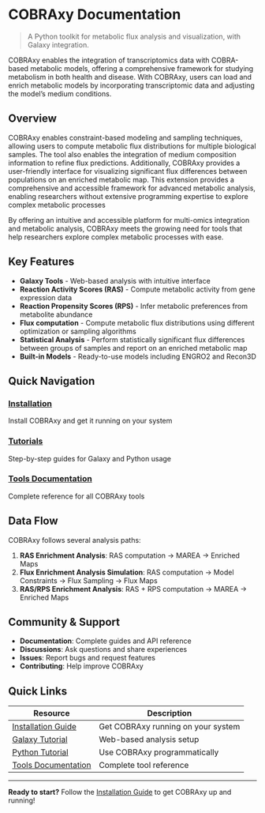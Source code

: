 # COBRAxy Documentation

> A Python toolkit for metabolic flux analysis and visualization, with Galaxy integration.

COBRAxy enables the integration of transcriptomics data with COBRA-based metabolic models, offering a comprehensive framework for studying metabolism in both health and disease. With COBRAxy, users can load and enrich metabolic models by incorporating transcriptomic data and adjusting the model’s medium conditions.

## Overview

COBRAxy enables constraint-based modeling and sampling techniques, allowing users to compute metabolic
flux distributions for multiple biological samples. The tool also enables the integration of medium
composition information to refine flux predictions. Additionally, COBRAxy provides a user-friendly interface
for visualizing significant flux differences between populations on an enriched metabolic map. This
extension provides a comprehensive and accessible framework for advanced metabolic analysis, enabling
researchers without extensive programming expertise to explore complex metabolic processes

By offering an intuitive and accessible platform for multi-omics integration and metabolic analysis, COBRAxy meets the growing need for tools that help researchers explore complex metabolic processes with ease.

## Key Features

- **Galaxy Tools** - Web-based analysis with intuitive interface
- **Reaction Activity Scores (RAS)** - Compute metabolic activity from gene expression data
- **Reaction Propensity Scores (RPS)** - Infer metabolic preferences from metabolite abundance
- **Flux computation** - Compute metabolic flux distributions using different optimization or sampling algorithms
- **Statistical Analysis** - Perform statistically significant flux differences between groups of samples and report on an enriched metabolic map
- **Built-in Models** - Ready-to-use models including ENGRO2 and Recon3D

## Quick Navigation

### [Installation](installation.md)
Install COBRAxy and get it running on your system

### [Tutorials](tutorials/)
Step-by-step guides for Galaxy and Python usage

### [Tools Documentation](tools/)
Complete reference for all COBRAxy tools

## Data Flow

COBRAxy follows several analysis paths:

1. **RAS Enrichment Analysis**: RAS computation → MAREA → Enriched Maps
2. **Flux Enrichment Analysis Simulation**: RAS computation → Model Constraints → Flux Sampling → Flux Maps
3. **RAS/RPS Enrichment Analysis**: RAS + RPS computation → MAREA → Enriched Maps

## Community & Support

- **Documentation**: Complete guides and API reference
- **Discussions**: Ask questions and share experiences
- **Issues**: Report bugs and request features
- **Contributing**: Help improve COBRAxy

## Quick Links

| Resource | Description |
|----------|-------------|
| [Installation Guide](installation.md) | Get COBRAxy running on your system |
| [Galaxy Tutorial](tutorials/galaxy-setup.md) | Web-based analysis setup |
| [Python Tutorial](tutorials/python-api.md) | Use COBRAxy programmatically |
| [Tools Documentation](tools/) | Complete tool reference |

---

**Ready to start?** Follow the [Installation Guide](installation.md) to get COBRAxy up and running!